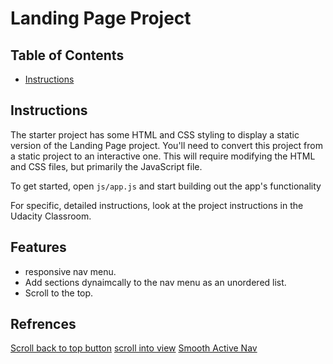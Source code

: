 # Landing Page Project

## Table of Contents

* [Instructions](#instructions)

## Instructions

The starter project has some HTML and CSS styling to display a static version of the Landing Page project. You'll need to convert this project from a static project to an interactive one. This will require modifying the HTML and CSS files, but primarily the JavaScript file.

To get started, open `js/app.js` and start building out the app's functionality

For specific, detailed instructions, look at the project instructions in the Udacity Classroom.

## Features
- responsive nav menu.
- Add sections dynaimcally to the nav menu as an unordered list.
- Scroll to the top.

## Refrences 
[Scroll back to top button](https://www.w3schools.com/howto/howto_js_scroll_to_top.asp)
[scroll into view](https://developer.mozilla.org/en-US/docs/Web/API/Element/scrollIntoView)
[Smooth Active Nav](https://css-tricks.com/sticky-smooth-active-nav/)